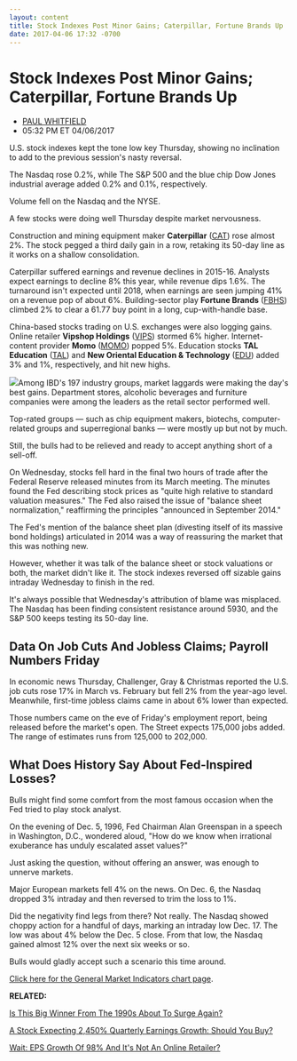 ```yaml
---
layout: content
title: Stock Indexes Post Minor Gains; Caterpillar, Fortune Brands Up
date: 2017-04-06 17:32 -0700
---
```



Stock Indexes Post Minor Gains; Caterpillar, Fortune Brands Up
===============================================================




* [PAUL WHITFIELD](https://www.investors.com/author/whitfieldp/ "Posts by PAUL WHITFIELD")
* 05:32 PM ET 04/06/2017






U.S. stock indexes kept the tone low key Thursday, showing no inclination to add to the previous session's nasty reversal.


The Nasdaq rose 0.2%, while The S&P 500 and the blue chip Dow Jones industrial average added 0.2% and 0.1%, respectively.


Volume fell on the Nasdaq and the NYSE.


A few stocks were doing well Thursday despite market nervousness.


Construction and mining equipment maker **Caterpillar** ([CAT](https://research.investors.com/quote.aspx?symbol=CAT)) rose almost 2%. The stock pegged a third daily gain in a row, retaking its 50-day line as it works on a shallow consolidation.


Caterpillar suffered earnings and revenue declines in 2015-16. Analysts expect earnings to decline 8% this year, while revenue dips 1.6%. The turnaround isn't expected until 2018, when earnings are seen jumping 41% on a revenue pop of about 6%.
Building-sector play **Fortune Brands** ([FBHS](https://research.investors.com/quote.aspx?symbol=FBHS)) climbed 2% to clear a 61.77 buy point in a long, cup-with-handle base.


China-based stocks trading on U.S. exchanges were also logging gains. Online retailer **Vipshop Holdings** ([VIPS](https://research.investors.com/quote.aspx?symbol=VIPS)) stormed 6% higher. Internet-content provider **Momo** ([MOMO](https://research.investors.com/quote.aspx?symbol=MOMO)) popped 5%. Education stocks **TAL Education** ([TAL](https://research.investors.com/quote.aspx?symbol=TAL)) and **New Oriental Education & Technology** ([EDU](https://research.investors.com/quote.aspx?symbol=EDU)) added 3% and 1%, respectively, and hit new highs.


![](https://www.investors.com/wp-content/uploads/2017/04/MP040617-245x300.png)Among IBD's 197 industry groups, market laggards were making the day's best gains. Department stores, alcoholic beverages and furniture companies were among the leaders as the retail sector performed well.


Top-rated groups — such as chip equipment makers, biotechs, computer-related groups and superregional banks — were mostly up but not by much.


Still, the bulls had to be relieved and ready to accept anything short of a sell-off.


On Wednesday, stocks fell hard in the final two hours of trade after the Federal Reserve released minutes from its March meeting. The minutes found the Fed describing stock prices as "quite high relative to standard valuation measures." The Fed also raised the issue of "balance sheet normalization," reaffirming the principles "announced in September 2014."


The Fed's mention of the balance sheet plan (divesting itself of its massive bond holdings) articulated in 2014 was a way of reassuring the market that this was nothing new.


However, whether it was talk of the balance sheet or stock valuations or both, the market didn't like it. The stock indexes reversed off sizable gains intraday Wednesday to finish in the red.


It's always possible that Wednesday's attribution of blame was misplaced. The Nasdaq has been finding consistent resistance around 5930, and the S&P 500 keeps testing its 50-day line.


Data On Job Cuts And Jobless Claims; Payroll Numbers Friday
-----------------------------------------------------------


In economic news Thursday, Challenger, Gray & Christmas reported the U.S. job cuts rose 17% in March vs. February but fell 2% from the year-ago level. Meanwhile, first-time jobless claims came in about 6% lower than expected.


Those numbers came on the eve of Friday's employment report, being released before the market's open. The Street expects 175,000 jobs added. The range of estimates runs from 125,000 to 202,000.


What Does History Say About Fed-Inspired Losses?
------------------------------------------------


Bulls might find some comfort from the most famous occasion when the Fed tried to play stock analyst.


On the evening of Dec. 5, 1996, Fed Chairman Alan Greenspan in a speech in Washington, D.C., wondered aloud, "How do we know when irrational exuberance has unduly escalated asset values?"


Just asking the question, without offering an answer, was enough to unnerve markets.


Major European markets fell 4% on the news. On Dec. 6, the Nasdaq dropped 3% intraday and then reversed to trim the loss to 1%.


Did the negativity find legs from there? Not really. The Nasdaq showed choppy action for a handful of days, marking an intraday low Dec. 17. The low was about 4% below the Dec. 5 close. From that low, the Nasdaq gained almost 12% over the next six weeks or so.


Bulls would gladly accept such a scenario this time around.


[Click here for the General Market Indicators chart page](https://www.investors.com/wp-content/uploads/2017/04/IBD0604152511GMI.pdf).


**RELATED:**


[Is This Big Winner From The 1990s About To Surge Again?](https://www.investors.com/ibd-data-stories/dell-technologies-earns-membership-in-95-plus-composite-rating-club/)


[A Stock Expecting 2,450% Quarterly Earnings Growth: Should You Buy?](https://www.investors.com/research/ibd-stock-analysis/trump-spending-plan-could-boost-this-building-stock-with-235-eps-growth/)


[Wait: EPS Growth Of 98% And It's Not An Online Retailer?](https://www.investors.com/stock-lists/stock-spotlight/after-soaring-98-in-2016-can-this-brick-mortar-retailer-still-climb/)




